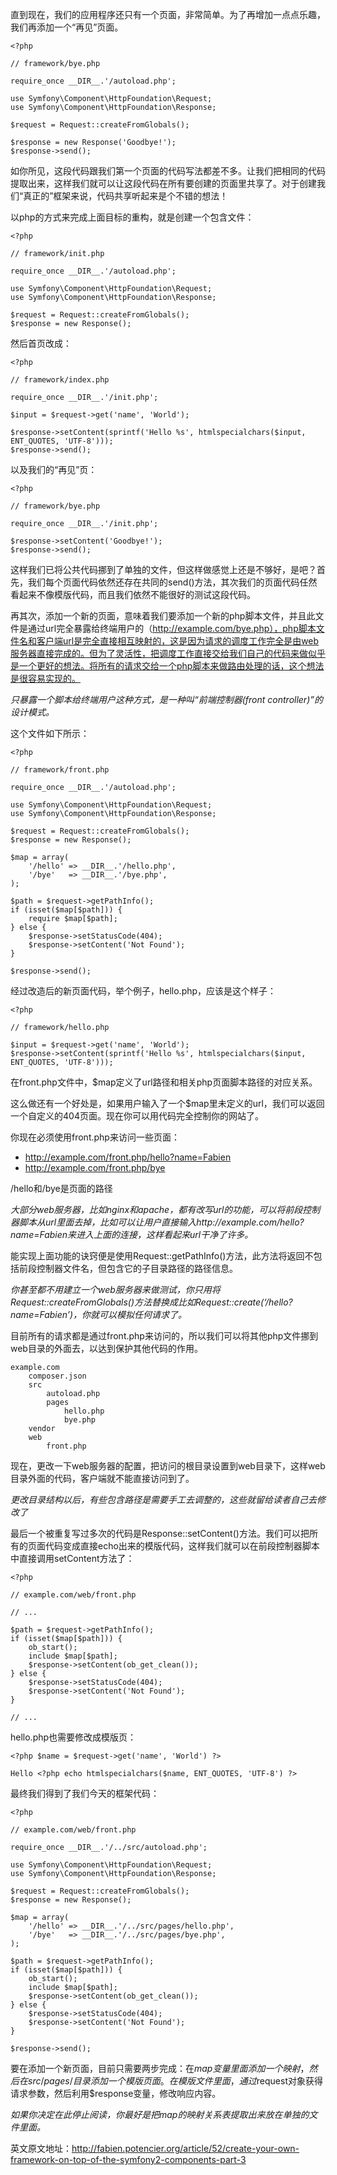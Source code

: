 直到现在，我们的应用程序还只有一个页面，非常简单。为了再增加一点点乐趣，我们再添加一个“再见”页面。

```
<?php
 
// framework/bye.php
 
require_once __DIR__.'/autoload.php';
 
use Symfony\Component\HttpFoundation\Request;
use Symfony\Component\HttpFoundation\Response;
 
$request = Request::createFromGlobals();
 
$response = new Response('Goodbye!');
$response->send();
```

如你所见，这段代码跟我们第一个页面的代码写法都差不多。让我们把相同的代码提取出来，这样我们就可以让这段代码在所有要创建的页面里共享了。对于创建我们“真正的”框架来说，代码共享听起来是个不错的想法！

以php的方式来完成上面目标的重构，就是创建一个包含文件：

```
<?php
 
// framework/init.php
 
require_once __DIR__.'/autoload.php';
 
use Symfony\Component\HttpFoundation\Request;
use Symfony\Component\HttpFoundation\Response;
 
$request = Request::createFromGlobals();
$response = new Response();
```

然后首页改成：

```
<?php
 
// framework/index.php
 
require_once __DIR__.'/init.php';
 
$input = $request->get('name', 'World');
 
$response->setContent(sprintf('Hello %s', htmlspecialchars($input, ENT_QUOTES, 'UTF-8')));
$response->send();
```

以及我们的“再见”页：

```
<?php
 
// framework/bye.php
 
require_once __DIR__.'/init.php';
 
$response->setContent('Goodbye!');
$response->send();
```

这样我们已将公共代码挪到了单独的文件，但这样做感觉上还是不够好，是吧？首先，我们每个页面代码依然还存在共同的send()方法，其次我们的页面代码任然看起来不像模版代码，而且我们依然不能很好的测试这段代码。

再其次，添加一个新的页面，意味着我们要添加一个新的php脚本文件，并且此文件是通过url完全暴露给终端用户的（http://example.com/bye.php），php脚本文件名和客户端url是完全直接相互映射的，这是因为请求的调度工作完全是由web服务器直接完成的。但为了灵活性，把调度工作直接交给我们自己的代码来做似乎是一个更好的想法。将所有的请求交给一个php脚本来做路由处理的话，这个想法是很容易实现的。

*只暴露一个脚本给终端用户这种方式，是一种叫“前端控制器(front controller)”的设计模式。*

这个文件如下所示：

```
<?php
 
// framework/front.php
 
require_once __DIR__.'/autoload.php';
 
use Symfony\Component\HttpFoundation\Request;
use Symfony\Component\HttpFoundation\Response;
 
$request = Request::createFromGlobals();
$response = new Response();
 
$map = array(
    '/hello' => __DIR__.'/hello.php',
    '/bye'   => __DIR__.'/bye.php',
);
 
$path = $request->getPathInfo();
if (isset($map[$path])) {
    require $map[$path];
} else {
    $response->setStatusCode(404);
    $response->setContent('Not Found');
}
 
$response->send();
```

经过改造后的新页面代码，举个例子，hello.php，应该是这个样子：

```
<?php
 
// framework/hello.php
 
$input = $request->get('name', 'World');
$response->setContent(sprintf('Hello %s', htmlspecialchars($input, ENT_QUOTES, 'UTF-8')));
```

在front.php文件中，$map定义了url路径和相关php页面脚本路径的对应关系。

这么做还有一个好处是，如果用户输入了一个$map里未定义的url，我们可以返回一个自定义的404页面。现在你可以用代码完全控制你的网站了。

你现在必须使用front.php来访问一些页面：

* http://example.com/front.php/hello?name=Fabien
* http://example.com/front.php/bye

/hello和/bye是页面的路径

*大部分web服务器，比如nginx和apache，都有改写url的功能，可以将前段控制器脚本从url里面去掉，比如可以让用户直接输入http://example.com/hello?name=Fabien来进入上面的连接，这样看起来url干净了许多。*

能实现上面功能的诀窍便是使用Request::getPathInfo()方法，此方法将返回不包括前段控制器文件名，但包含它的子目录路径的路径信息。

*你甚至都不用建立一个web服务器来做测试，你只用将Request::createFromGlobals()方法替换成比如Request::create(‘/hello?name=Fabien’)，你就可以模拟任何请求了。*

目前所有的请求都是通过front.php来访问的，所以我们可以将其他php文件挪到web目录的外面去，以达到保护其他代码的作用。

```
example.com
    composer.json
    src
        autoload.php
        pages
            hello.php
            bye.php
    vendor
    web
        front.php
```

现在，更改一下web服务器的配置，把访问的根目录设置到web目录下，这样web目录外面的代码，客户端就不能直接访问到了。

*更改目录结构以后，有些包含路径是需要手工去调整的，这些就留给读者自己去修改了*

最后一个被重复写过多次的代码是Response::setContent()方法。我们可以把所有的页面代码变成直接echo出来的模版代码，这样我们就可以在前段控制器脚本中直接调用setContent方法了：

```
<?php
 
// example.com/web/front.php
 
// ...
 
$path = $request->getPathInfo();
if (isset($map[$path])) {
    ob_start();
    include $map[$path];
    $response->setContent(ob_get_clean());
} else {
    $response->setStatusCode(404);
    $response->setContent('Not Found');
}
 
// ...
```

hello.php也需要修改成模版页：

<!-- example.com/src/pages/hello.php -->

``` 
<?php $name = $request->get('name', 'World') ?>
 
Hello <?php echo htmlspecialchars($name, ENT_QUOTES, 'UTF-8') ?>
```

最终我们得到了我们今天的框架代码：

```
<?php
 
// example.com/web/front.php
 
require_once __DIR__.'/../src/autoload.php';
 
use Symfony\Component\HttpFoundation\Request;
use Symfony\Component\HttpFoundation\Response;
 
$request = Request::createFromGlobals();
$response = new Response();
 
$map = array(
    '/hello' => __DIR__.'/../src/pages/hello.php',
    '/bye'   => __DIR__.'/../src/pages/bye.php',
);
 
$path = $request->getPathInfo();
if (isset($map[$path])) {
    ob_start();
    include $map[$path];
    $response->setContent(ob_get_clean());
} else {
    $response->setStatusCode(404);
    $response->setContent('Not Found');
}
 
$response->send();
```

要在添加一个新页面，目前只需要两步完成：在$map变量里面添加一个映射，然后在src/pages/目录添加一个模版页面。在模版文件里面，通过$request对象获得请求参数，然后利用$response变量，修改响应内容。

*如果你决定在此停止阅读，你最好是把map的映射关系表提取出来放在单独的文件里面。*

英文原文地址：http://fabien.potencier.org/article/52/create-your-own-framework-on-top-of-the-symfony2-components-part-3